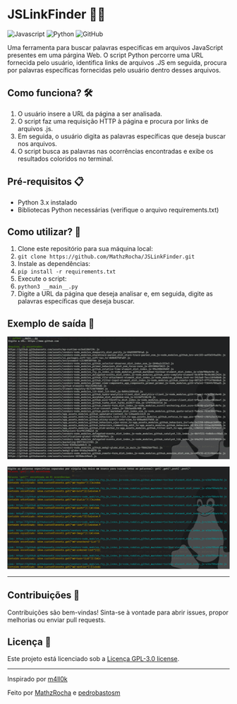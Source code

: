 # JSLinkFinder 🕵️‍♂️

![Javascript](https://img.shields.io/badge/Language-Javascript-yellow) ![Python](https://img.shields.io/badge/Language-Python-blue) ![GitHub](https://img.shields.io/github/license/MathzRocha/JSLinkFinder)

Uma ferramenta para buscar palavras especificas em arquivos JavaScript presentes em uma párgina Web. O script Python percorre uma URL fornecida pelo usuário, identifica links de arquivos .JS em seguida, procura por palavras específicas fornecidas pelo usuário dentro desses arquivos. 

## Como funciona? 🛠️

1. O usuário insere a URL da página a ser analisada.
2. O script faz uma requisição HTTP à página e procura por links de arquivos .js.
3. Em seguida, o usuário digita as palavras específicas que deseja buscar nos arquivos.
4. O script busca as palavras nas ocorrências encontradas e exibe os resultados coloridos no terminal.

## Pré-requisitos 📋

- Python 3.x instalado
- Bibliotecas Python necessárias (verifique o arquivo requirements.txt)

## Como utilizar? 🚀

1. Clone este repositório para sua máquina local:
2. ```git clone https://github.com/MathzRocha/JSLinkFinder.git```
3. Instale as dependências:
4. ```pip install -r requirements.txt```
5. Execute o script:
6. ```python3 __main__.py```
7. Digite a URL da página que deseja analisar e, em seguida, digite as palavras específicas que deseja buscar.

## Exemplo de saída 📄

![Exemplo de Saída](images/exemplo_saida.png)

![Exemplo de Saída2](images/exemplo_saida2.png)

---
## Contribuições 👥

Contribuições são bem-vindas! Sinta-se à vontade para abrir issues, propor melhorias ou enviar pull requests.

## Licença 📜

Este projeto está licenciado sob a [Licença GPL-3.0 license](LICENSE).

---
Inspirado por [m4ll0k]([https://github.com/m4ll0k/SecretFinder])

Feito por [MathzRocha]([https://github.com/seu-usuario](https://github.com/MathzRocha)https://github.com/MathzRocha) e [pedrobastosm]([https://github.com/pedrobastosm])
